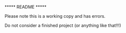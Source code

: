 ***** README *****

Please note this is a working copy and has errors.

Do not consider a finished project (or anything like that!!!)


